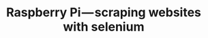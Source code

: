 ---
title: "Raspberry Pi — scraping websites with selenium"
description: "This guide will show you that it is possible to scrape websites even with Raspberry Pi 2."
publishDate: "5 Aug 2021"
tags: ["raspberry pi", "selenium", "web scraping"]
link: "https://medium.com/@herman.daniel/raspberry-pi-scraping-websites-with-selenium-fcb3b920ef85?sk=8168aa3cd3671b33e931f8a85f0c1749"
---